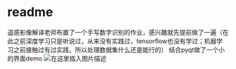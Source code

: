 # readme

遥感影像解译老师布置了一个手写数字识别的作业，感兴趣就先提前做了一遍（在此之前深度学习只是听说过，从来没有实践过，tensorflow也没有学过；机器学习之前接触过有过实践，所以处理数据集什么还是能行的）
结合pyqt做了一个小的界面demo
![在这里插入图片描述](http://www.yhqiao.xyz/wp-content/uploads/2020/11/屏幕截图-2020-11-09-144254.png?x-oss-process=image/watermark,type_ZmFuZ3poZW5naGVpdGk,shadow_10,text_aHR0cHM6Ly9ibG9nLmNzZG4ubmV0L3dlaXhpbl80NDE4MDIzNg==,size_16,color_FFFFFF,t_70)
